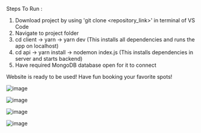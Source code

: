 Steps To Run :
1. Download project by using 'git clone <repository_link>' in terminal of VS Code
2. Navigate to project folder
3. cd client -> yarn -> yarn dev (This installs all dependencies and runs the app on localhost)
4. cd api -> yarn install -> nodemon index.js (This installs dependencies in server and starts backend)
5. Have required MongoDB database open for it to connect

Website is ready to be used! Have fun booking your favorite spots!

![image](https://github.com/user-attachments/assets/eb2c02b7-7ece-43aa-acb1-750660b81359)

![image](https://github.com/user-attachments/assets/06460585-dc55-44db-a0b3-06093b5a3fe0)

![image](https://github.com/user-attachments/assets/edc37d6f-e044-4b91-871b-f8e136bb9ba2)

![image](https://github.com/user-attachments/assets/afbf90cd-7921-4d0a-ae0b-5483666c063e)
